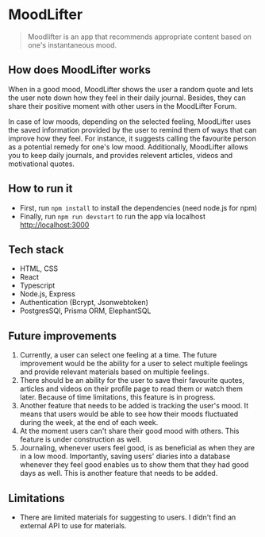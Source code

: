 # MoodLifter
> Moodlifter is an app that recommends appropriate content based on one's instantaneous mood.

## How does MoodLifter works
When in a good mood, MoodLifter shows the user a random quote and lets the user note down how they feel in their daily journal. Besides, they can share their positive moment with other users in the MoodLifter Forum.

In case of low moods, depending on the selected feeling, MoodLifter uses the saved information provided by the user to remind them of ways that can improve how they feel. For instance, it suggests calling the favourite person as a potential remedy for one's low mood. 
Additionally, MoodLifter allows you to keep daily journals, and provides relevent articles, videos and motivational quotes.

## How to run it
- First, run `npm install` to install the dependencies (need node.js for npm)
- Finally, run `npm run devstart` to run the app via localhost [http://localhost:3000](http://localhost:3000)

## Tech stack
- HTML, CSS
- React
- Typescript
- Node.js, Express
- Authentication (Bcrypt, Jsonwebtoken)
- PostgresSQl, Prisma ORM, ElephantSQL

## Future improvements
1. Currently, a user can select one feeling at a time. The future improvement would be the ability for a user to select multiple feelings and provide relevant materials based on multiple feelings.
2. There should be an ability for the user to save their favourite quotes, articles and videos on their profile page to read them or watch them later. Because of time limitations, this feature is in progress.
3. Another feature that needs to be added is tracking the user's mood. It means that users would be able to see how their moods fluctuated during the week, at the end of each week.
4. At the moment users can't share their good mood with others. This feature is under construction as well.
5. Journaling, whenever users feel good, is as beneficial as when they are in a low mood. Importantly, saving users' diaries into a database whenever they feel good enables us to show them that they had good days as well. This is another feature that needs to be added.

## Limitations
- There are limited materials for suggesting to users. I didn't find an external API to use for materials.



